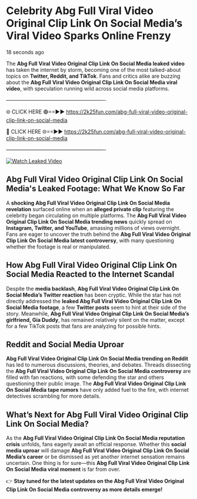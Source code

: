 # Celebrity Abg Full Viral Video Original Clip Link On Social Media’s Viral Video Sparks Online Frenzy

18 seconds ago

The **Abg Full Viral Video Original Clip Link On Social Media leaked video** has taken the internet by storm, becoming one of the most talked-about topics on **Twitter, Reddit, and TikTok**. Fans and critics alike are buzzing about the **Abg Full Viral Video Original Clip Link On Social Media viral video**, with speculation running wild across social media platforms.

———————————————————-

🌐 CLICK HERE 🟢==►► https://2k25fun.com/abg-full-viral-video-original-clip-link-on-social-media

🔴 CLICK HERE 🌐==►► https://2k25fun.com/abg-full-viral-video-original-clip-link-on-social-media

———————————————————-

[![Watch Leaked Video](https://miro.medium.com/v2/resize:fit:828/format:webp/1*cilzJN44JGOrTw9NJCrNHA.gif "Watch Leaked Video")](https://2k25fun.com/abg-full-viral-video-original-clip-link-on-social-media)

## **Abg Full Viral Video Original Clip Link On Social Media's Leaked Footage: What We Know So Far**  
A **shocking Abg Full Viral Video Original Clip Link On Social Media revelation** surfaced online when an **alleged private clip** featuring the celebrity began circulating on multiple platforms. The **Abg Full Viral Video Original Clip Link On Social Media trending news** quickly spread on **Instagram, Twitter, and YouTube**, amassing millions of views overnight. Fans are eager to uncover the truth behind the **Abg Full Viral Video Original Clip Link On Social Media latest controversy**, with many questioning whether the footage is real or manipulated.  

## **How Abg Full Viral Video Original Clip Link On Social Media Reacted to the Internet Scandal**  
Despite the **media backlash**, **Abg Full Viral Video Original Clip Link On Social Media’s Twitter reaction** has been cryptic. While the star has not directly addressed the **leaked Abg Full Viral Video Original Clip Link On Social Media footage**, a few **Twitter posts** seem to hint at their side of the story. Meanwhile, **Abg Full Viral Video Original Clip Link On Social Media’s girlfriend, Gia Duddy**, has remained relatively silent on the matter, except for a few TikTok posts that fans are analyzing for possible hints.  

## **Reddit and Social Media Uproar**  
**Abg Full Viral Video Original Clip Link On Social Media trending on Reddit** has led to numerous discussions, theories, and debates. Threads dissecting the **Abg Full Viral Video Original Clip Link On Social Media controversy** are filled with fan reactions, with some defending the star and others questioning their public image. The **Abg Full Viral Video Original Clip Link On Social Media tape rumors** have only added fuel to the fire, with internet detectives scrambling for more details.  

## **What’s Next for Abg Full Viral Video Original Clip Link On Social Media?**  
As the **Abg Full Viral Video Original Clip Link On Social Media reputation crisis** unfolds, fans eagerly await an official response. Whether this **social media uproar** will damage **Abg Full Viral Video Original Clip Link On Social Media’s career** or be dismissed as yet another internet sensation remains uncertain. One thing is for sure—this **Abg Full Viral Video Original Clip Link On Social Media viral moment** is far from over.  

👉 **Stay tuned for the latest updates on the Abg Full Viral Video Original Clip Link On Social Media controversy as more details emerge!**  